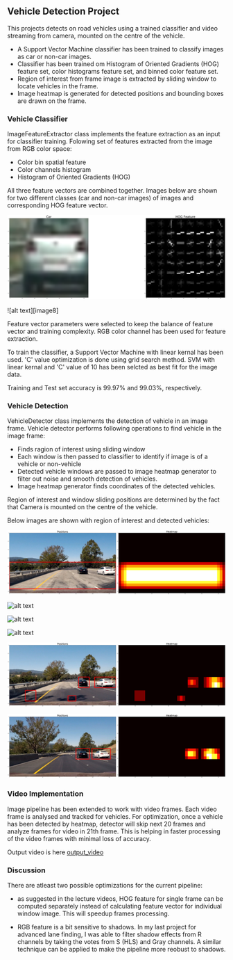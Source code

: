 ## Vehicle Detection Project

This projects detects on road vehicles using a trained classifier and video streaming from camera, mounted on the centre of the vehicle.

* A Support Vector Machine classifier has been trained to classify images as car or non-car images. 
* Classifier has been trained om Histogram of Oriented Gradients (HOG) feature set, color histograms feature set, and binned color feature set.
* Region of interest from frame image is extracted by sliding window to locate vehicles in the frame. 
* Image heatmap is generated for detected positions and bounding boxes are drawn on the frame.

[//]: # (Image References)
[image1]: ./output_images/1.png
[image2]: ./output_images/2.jpg
[image3]: ./output_images/3.jpg
[image4]: ./output_images/4.jpg
[image5]: ./output_images/5.png
[image6]: ./output_images/6.png
[image7]: ./output_images/7.png
[image7]: ./output_images/8.png
[video1]: ./test_videos_output/project_video.mp4



### Vehicle Classifier

ImageFeatureExtractor class implements the feature extraction as an input for classifier training. Folowing set of features extracted from the image from RGB color space:

* Color bin spatial feature
* Color channels histogram
* Histogram of Oriented Gradients (HOG)

All three feature vectors are combined together. Images below are shown for two different classes (car and non-car images) of images and corresponding HOG feature vector.

![alt text][image7]

![alt text][image8]

Feature vector parameters were selected to keep the balance of feature vector and training complexity. RGB color channel has been used for feature extraction.

To train the classifier, a Support Vector Machine with linear kernal has been used. 'C' value optimization is done using grid search method. SVM with linear kernal and 'C' value of 10 has been selcted as best fit for the image data.

Training and Test set accuracy is 99.97% and 99.03%, respectively.


### Vehicle Detection

VehicleDetector class implements the detection of vehicle in an image frame. Vehicle detector performs following operations to find vehicle in the image frame: 

* Finds ragion of interest using sliding window
* Each window is then passed to classifier to identify if image is of a vehicle or non-vehicle 
* Detected vehicle windows are passed to image heatmap generator to filter out noise and smooth detection of vehicles.
* Image heatmap generator finds coordinates of the detected vehicles.

Region of interest and window sliding positions are determined by the fact that Camera is mounted on the centre of the vehicle.

Below images are shown with region of interest and detected vehicles:

![alt text][image1]

![alt text][image2]

![alt text][image3]

![alt text][image4]

![alt text][image5]

![alt text][image6]


### Video Implementation

Image pipeline has been extended to work with video frames. Each video frame is analysed and tracked for vehicles. For optimization, once a vehicle has been detected by heatmap, detector will skip next 20 frames and analyze frames for video in 21th frame. This is helping in faster processing of the video frames with minimal loss of accuracy. 

Output video is here [output_video](./test_videos_output/project_video.mp4)


### Discussion

There are atleast two possible optimizations for the current pipeline:  

* as suggested in the lecture videos, HOG feature for single frame can be computed separately instead of calculating feature vector for individual window image. This will speedup frames processing.

* RGB feature is a bit sensitive to shadows. In my last project for advanced lane finding, I was able to filter shadow effects from R channels by taking the votes from S (HLS) and Gray channels. A similar technique can be applied to make the pipeline more reobust to shadows.
